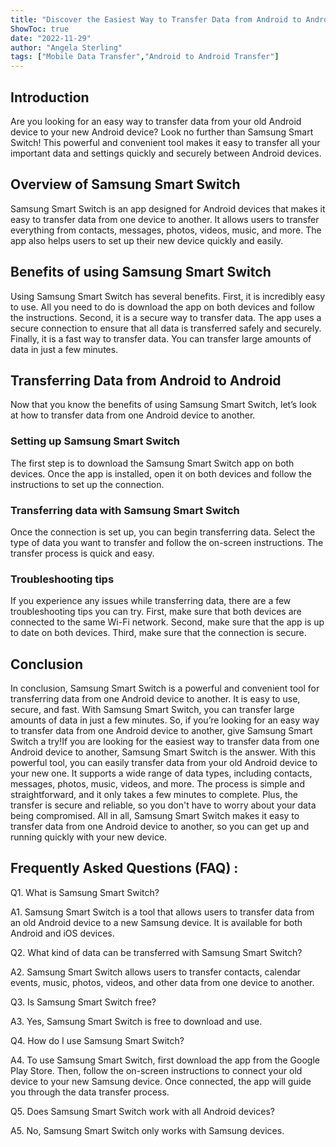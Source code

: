 ```yaml
---
title: "Discover the Easiest Way to Transfer Data from Android to Android with Samsung Smart Switch!"
ShowToc: true 
date: "2022-11-29"
author: "Angela Sterling" 
tags: ["Mobile Data Transfer","Android to Android Transfer"]
---
```

## Introduction 

Are you looking for an easy way to transfer data from your old Android device to your new Android device? Look no further than Samsung Smart Switch! This powerful and convenient tool makes it easy to transfer all your important data and settings quickly and securely between Android devices. 

## Overview of Samsung Smart Switch

Samsung Smart Switch is an app designed for Android devices that makes it easy to transfer data from one device to another. It allows users to transfer everything from contacts, messages, photos, videos, music, and more. The app also helps users to set up their new device quickly and easily. 

## Benefits of using Samsung Smart Switch

Using Samsung Smart Switch has several benefits. First, it is incredibly easy to use. All you need to do is download the app on both devices and follow the instructions. Second, it is a secure way to transfer data. The app uses a secure connection to ensure that all data is transferred safely and securely. Finally, it is a fast way to transfer data. You can transfer large amounts of data in just a few minutes. 

## Transferring Data from Android to Android

Now that you know the benefits of using Samsung Smart Switch, let’s look at how to transfer data from one Android device to another. 

### Setting up Samsung Smart Switch

The first step is to download the Samsung Smart Switch app on both devices. Once the app is installed, open it on both devices and follow the instructions to set up the connection. 

### Transferring data with Samsung Smart Switch

Once the connection is set up, you can begin transferring data. Select the type of data you want to transfer and follow the on-screen instructions. The transfer process is quick and easy. 

### Troubleshooting tips

If you experience any issues while transferring data, there are a few troubleshooting tips you can try. First, make sure that both devices are connected to the same Wi-Fi network. Second, make sure that the app is up to date on both devices. Third, make sure that the connection is secure. 

## Conclusion

In conclusion, Samsung Smart Switch is a powerful and convenient tool for transferring data from one Android device to another. It is easy to use, secure, and fast. With Samsung Smart Switch, you can transfer large amounts of data in just a few minutes. So, if you’re looking for an easy way to transfer data from one Android device to another, give Samsung Smart Switch a try!If you are looking for the easiest way to transfer data from one Android device to another, Samsung Smart Switch is the answer. With this powerful tool, you can easily transfer data from your old Android device to your new one. It supports a wide range of data types, including contacts, messages, photos, music, videos, and more. The process is simple and straightforward, and it only takes a few minutes to complete. Plus, the transfer is secure and reliable, so you don't have to worry about your data being compromised. All in all, Samsung Smart Switch makes it easy to transfer data from one Android device to another, so you can get up and running quickly with your new device.

## Frequently Asked Questions (FAQ) :
Q1. What is Samsung Smart Switch?

A1. Samsung Smart Switch is a tool that allows users to transfer data from an old Android device to a new Samsung device. It is available for both Android and iOS devices. 

Q2. What kind of data can be transferred with Samsung Smart Switch?

A2. Samsung Smart Switch allows users to transfer contacts, calendar events, music, photos, videos, and other data from one device to another. 

Q3. Is Samsung Smart Switch free?

A3. Yes, Samsung Smart Switch is free to download and use. 

Q4. How do I use Samsung Smart Switch?

A4. To use Samsung Smart Switch, first download the app from the Google Play Store. Then, follow the on-screen instructions to connect your old device to your new Samsung device. Once connected, the app will guide you through the data transfer process. 

Q5. Does Samsung Smart Switch work with all Android devices?

A5. No, Samsung Smart Switch only works with Samsung devices.


